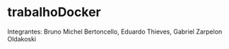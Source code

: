 # trabalhoDocker
Integrantes: Bruno Michel Bertoncello, Eduardo Thieves, Gabriel Zarpelon Oldakoski
